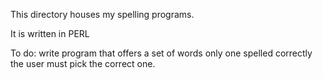 This directory houses my spelling programs.

It is written in PERL

To do:
write program that offers a set of words only one spelled
correctly the user must pick the correct one.
